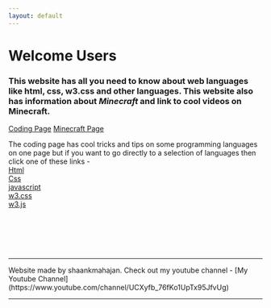 ```yaml
---
layout: default
---
```


# [](#header-1)Welcome Users

### [](#header-3)This website has all you need to know about web languages like **html**, **css**, **w3.css** and other languages. This website also has information about _**Minecraft**_ and link to cool videos on Minecraft.
[Coding Page](coding-page) [Minecraft Page](minecraft-page)
<br />

The coding page has cool tricks and tips on some programming languages on one page but if you want to go directly to a selection of languages then click one of these links -
<br />
[Html](html-lessons)
<br />
[Css](css-lessons)
<br />
[javascript](javascript-lessons)
<br />
[w3.css](w3-css-lessons)
<br />
[w3.js](w3-js-lessons)
<br />
<br />
<br />
<br />
<br />
<br />


<hr />
Website made by shaankmahajan. Check out my youtube channel -
[My Youtube Channel](https://www.youtube.com/channel/UCXyfb_76fKo1UpTx95JfvUg)
<hr />

